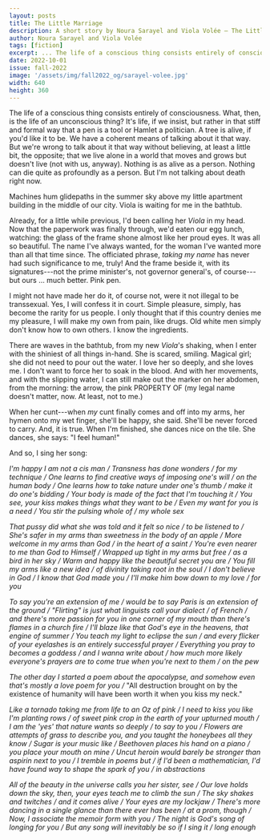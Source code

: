 ```yaml
---
layout: posts
title: The Little Marriage
description: A short story by Noura Sarayel and Viola Volée – The Little Marriage
author: Noura Sarayel and Viola Volée
tags: [fiction]
excerpt: ... The life of a conscious thing consists entirely of consciousness ...
date: 2022-10-01
issue: fall-2022
image: '/assets/img/fall2022_og/sarayel-volee.jpg'
width: 640
height: 360
--- 
```


The life of a conscious thing consists entirely of consciousness. What,
then, is the life of an unconscious thing? It's life, if we insist, but
rather in that stiff and formal way that a pen is a tool or Hamlet a
politician. A tree is alive, if you'd like it to be. We have a coherent
means of talking about it that way. But we're wrong to talk about it
that way without believing, at least a little bit, the opposite; that we
live alone in a world that moves and grows but doesn't live (not with
us, anyway). Nothing is as alive as a person. Nothing can die quite as
profoundly as a person. But I'm not talking about death right now.

Machines hum glidepaths in the summer sky above my little apartment
building in the middle of our city. Viola is waiting for me in the
bathtub.

Already, for a little while previous, I'd been calling her *Viola* in my
head. Now that the paperwork was finally through, we'd eaten our egg
lunch, watching: the glass of the frame shone almost like her proud
eyes. It was all so beautiful. The name I've always wanted, for the
woman I've wanted more than all that time since. The officiated phrase,
*taking my name* has never had such significance to me, truly! And the
frame beside it, with its signatures---not the prime minister's, not
governor general's, of course---but ours ... much better. Pink pen.

I might not have made her do it, of course not, were it not illegal to
be transsexual. Yes, I will confess it in court. Simple pleasure,
simply, has become the rarity for us people. I only thought that if this
country denies me my pleasure, I will make my own from pain, like drugs.
Old white men simply don't know how to own others. I know the
ingredients.

There are waves in the bathtub, from my new *Viola*'s shaking, when I
enter with the shiniest of all things in-hand. She is scared, smiling.
Magical girl; she did not need to pour out the water. I love her so
deeply, and she loves me. I don't want to force her to soak in the
blood. And with her movements, and with the slipping water, I can still
make out the marker on her abdomen, from the morning: the arrow, the
pink PROPERTY OF (my legal name doesn't matter, now. At least, not to
me.)

When her cunt---when *my* cunt finally comes and off into my arms, her
hymen onto my wet finger, she'll be happy, she said. She'll be never
forced to carry. And, it is true. When I'm finished, she dances nice on
the tile. She dances, she says: "I feel human!"

And so, I sing her song:

*I'm happy I am not a cis man / Transness has done wonders / for my
technique / One learns to find creative ways of imposing one's will / on
the human body / One learns how to take nature under one's thumb / make
it do one's bidding / Your body is made of the fact that I'm touching it
/ You see, your kiss makes things what they want to be / Even my want
for you is a need / You stir the pulsing whole of / my whole sex*

*That pussy did what she was told and it felt so nice / to be listened
to / She's safer in my arms than sweetness in the body of an apple /
More welcome in my arms than God / in the heart of a saint / You're even
nearer to me than God to Himself / Wrapped up tight in my arms but free
/ as a bird in her sky / Warm and happy like the beautiful secret you
are / You fill my arms like a new idea / of divinity taking root in the
soul / I don't believe in God / I know that God made you / I'll make him
bow down to my love / for you*

*To say you're an extension of me / would be to say Paris is an
extension of the ground / "Flirting" is just what linguists call your
dialect / of French / and there's more passion for you in one corner of
my mouth than there's flames in a church fire / I'll blaze like that
God's eye in the heavens, that engine of summer / You teach my light to
eclipse the sun / and every flicker of your eyelashes is an entirely
successful prayer / Everything you pray to becomes a goddess / and I
wanna write about / how much more likely everyone's prayers are to come
true when you're next to them / on the pew*

*The other day I started a poem about the apocalypse, and somehow even
that's mostly a love poem for you /* "All destruction brought on by the
existence of humanity will have been worth it when you kiss my neck."

*Like a tornado taking me from life to an Oz of pink / I need to kiss
you like I'm planting rows / of sweet pink crop in the earth of your
upturned mouth / I am the 'yes' that nature wants so deeply / to say to
you / Flowers are attempts of grass to describe you, and you taught the
honeybees all they know / Sugar is your music like / Beethoven places
his hand on a piano / you place your mouth on mine / Uncut heroin would
barely be stronger than aspirin next to you / I tremble in poems but /
if I'd been a mathematician, I'd have found way to shape the spark of
you / in abstractions*

*All of the beauty in the universe calls you her sister, see / Our love
holds down the sky, then, your eyes teach me to climb the sun / The sky
shakes and twitches / and it comes alive / Your eyes are my lockjaw /
There's more dancing in a single glance than there ever has been / at a
prom, though / Now, I associate the memoir form with you / The night is
God's song of longing for you / But any song will inevitably be so if I
sing it / long enough*
